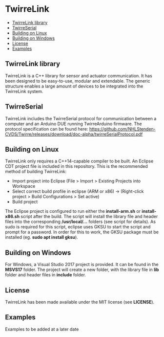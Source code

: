 # TwirreLink

* [TwirreLink library](#twirrelink-library)
* [TwirreSerial](#twirreserial)
* [Building on Linux](#building-on-linux)
* [Building on Windows](#building-on-windows)
* [License](#license)
* [Examples](#examples)


## TwirreLink library
TwirreLink is a C++ library for sensor and actuator communication. It has been designed to be easy-to-use, modular and extendable. The generic structure enables a large amount of devices to be integrated into the TwirreLink system.

## TwirreSerial
TwirreLink includes the TwirreSerial protocol for communication between a computer and an Arduino DUE running TwirreArduino firmware. The protocol specification can be found here: <https://github.com/NHLStenden-CVDS/Twirre/releases/download/doc-alpha/twirreSerialProtocol.pdf>

## Building on Linux
TwirreLink only requires a C++14-capable compiler to be built. An Eclipse CDT project file is included in this repository. This is the recommended method of building TwirreLink:

* Import project into Eclipse (File > Import > Existing Projects into Workspace
* Select correct build profile in eclipse (ARM or x86) -> (Right-click project > Build Configurations > Set active)
* Build project

The Eclipse project is configured to run either the **install-arm.sh** or **install-x86.sh** script after the build. The script will install the library file and header files into the corresponding **/usr/local/...** folders (see script for details). As sudo is required for this script, eclipse uses GKSU to start the script and prompt for a password. In order for this to work, the GKSU package must be installed (eg. **sudo apt install gksu**).

## Building on Windows
For Windows, a Visual Studio 2017 project is provided. It can be found in the **MSVS17** folder. The project will create a new folder, with the library file in **lib** folder and header files in **include** folder.

## License
TwirreLink has been made available under the MIT license (see **LICENSE**).

## Examples
Examples to be added at a later date
